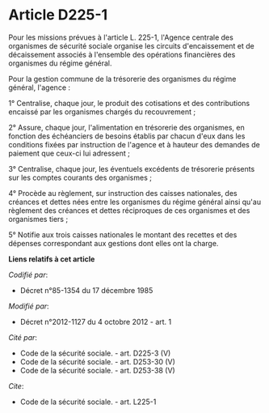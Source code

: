# Article D225-1

Pour les missions prévues à l'article L. 225-1, l'Agence centrale des organismes de sécurité sociale organise les circuits
d'encaissement et de décaissement associés à l'ensemble des opérations financières des organismes du régime général. 

Pour la gestion commune de la trésorerie des organismes du régime général, l'agence : 

1° Centralise, chaque jour, le produit des cotisations et des contributions encaissé par les organismes chargés du
recouvrement ; 

2° Assure, chaque jour, l'alimentation en trésorerie des organismes, en fonction des échéanciers de besoins établis par
chacun d'eux dans les conditions fixées par instruction de l'agence et à hauteur des demandes de paiement que ceux-ci lui
adressent ; 

3° Centralise, chaque jour, les éventuels excédents de trésorerie présents sur les comptes courants des organismes ; 

4° Procède au règlement, sur instruction des caisses nationales, des créances et dettes nées entre les organismes du régime
général ainsi qu'au règlement des créances et dettes réciproques de ces organismes et des organismes tiers ; 

5° Notifie aux trois caisses nationales le montant des recettes et des dépenses correspondant aux gestions dont elles ont la
charge.

**Liens relatifs à cet article**

_Codifié par_:

  - Décret n°85-1354 du 17 décembre 1985

_Modifié par_:

  - Décret n°2012-1127 du 4 octobre 2012 - art. 1

_Cité par_:

  - Code de la sécurité sociale. - art. D225-3 (V)
  - Code de la sécurité sociale. - art. D253-30 (V)
  - Code de la sécurité sociale. - art. D253-38 (V)

_Cite_:

  - Code de la sécurité sociale. - art. L225-1
